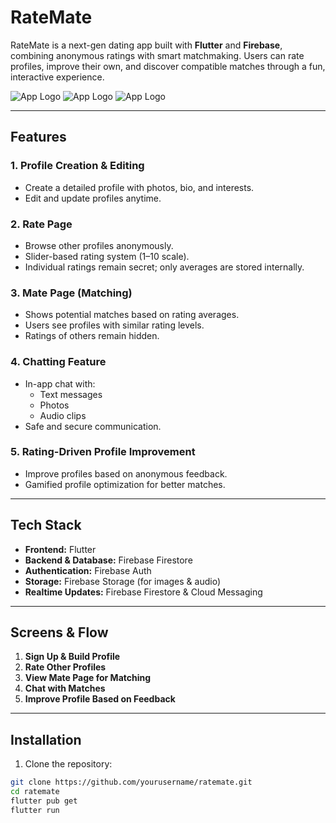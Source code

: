 # RateMate

RateMate is a next-gen dating app built with **Flutter** and **Firebase**, combining anonymous ratings with smart matchmaking. Users can rate profiles, improve their own, and discover compatible matches through a fun, interactive experience.  

![App Logo](assets/logo.png)
![App Logo](assets/screen1.png)
![App Logo](assets/screen2.png)

---

## **Features**

### 1. Profile Creation & Editing
- Create a detailed profile with photos, bio, and interests.
- Edit and update profiles anytime.

### 2. Rate Page
- Browse other profiles anonymously.
- Slider-based rating system (1–10 scale).
- Individual ratings remain secret; only averages are stored internally.

### 3. Mate Page (Matching)
- Shows potential matches based on rating averages.
- Users see profiles with similar rating levels.
- Ratings of others remain hidden.

### 4. Chatting Feature
- In-app chat with:
  - Text messages
  - Photos
  - Audio clips
- Safe and secure communication.

### 5. Rating-Driven Profile Improvement
- Improve profiles based on anonymous feedback.
- Gamified profile optimization for better matches.

---

## **Tech Stack**

- **Frontend:** Flutter  
- **Backend & Database:** Firebase Firestore  
- **Authentication:** Firebase Auth  
- **Storage:** Firebase Storage (for images & audio)  
- **Realtime Updates:** Firebase Firestore & Cloud Messaging  

---

## **Screens & Flow**

1. **Sign Up & Build Profile**
2. **Rate Other Profiles**
3. **View Mate Page for Matching**
4. **Chat with Matches**
5. **Improve Profile Based on Feedback**

---

## **Installation**

1. Clone the repository:  
```bash
git clone https://github.com/yourusername/ratemate.git
cd ratemate
flutter pub get
flutter run
